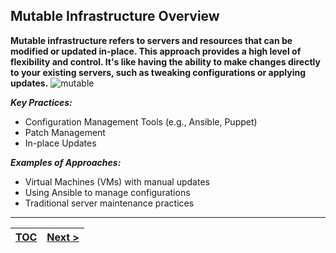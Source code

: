 ## Mutable Infrastructure Overview
**Mutable infrastructure refers to servers and resources that can be modified or updated in-place. This approach provides a high level of flexibility and control. It's like having the ability to make changes directly to your existing servers, such as tweaking configurations or applying updates.**
![mutable](https://tekanaid.com/wp-content/uploads/terraform-vs-ansible-learn-the-differences-mutable-infrastructure.png)

**_Key Practices:_**

* Configuration Management Tools (e.g., Ansible, Puppet)
* Patch Management
* In-place Updates

**_Examples of Approaches:_**

* Virtual Machines (VMs) with manual updates
* Using Ansible to manage configurations
* Traditional server maintenance practices

---
|[TOC](toc.md)  | [Next >](s2.md)|
|--------------|---------------|
<!-- pagebreak -->
